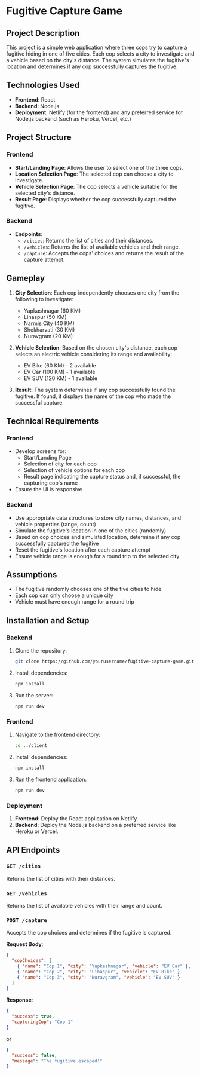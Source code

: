 
# Fugitive Capture Game

## Project Description

This project is a simple web application where three cops try to capture a fugitive hiding in one of five cities. Each cop selects a city to investigate and a vehicle based on the city's distance. The system simulates the fugitive's location and determines if any cop successfully captures the fugitive. 

## Technologies Used

- **Frontend**: React
- **Backend**: Node.js
- **Deployment**: Netlify (for the frontend) and any preferred service for Node.js backend (such as Heroku, Vercel, etc.)

## Project Structure

### Frontend

- **Start/Landing Page**: Allows the user to select one of the three cops.
- **Location Selection Page**: The selected cop can choose a city to investigate.
- **Vehicle Selection Page**: The cop selects a vehicle suitable for the selected city's distance.
- **Result Page**: Displays whether the cop successfully captured the fugitive.

### Backend

- **Endpoints**:
  - `/cities`: Returns the list of cities and their distances.
  - `/vehicles`: Returns the list of available vehicles and their range.
  - `/capture`: Accepts the cops' choices and returns the result of the capture attempt.

## Gameplay

1. **City Selection**: Each cop independently chooses one city from the following to investigate:
    - Yapkashnagar (60 KM)
    - Lihaspur (50 KM)
    - Narmis City (40 KM)
    - Shekharvati (30 KM)
    - Nuravgram (20 KM)

2. **Vehicle Selection**: Based on the chosen city's distance, each cop selects an electric vehicle considering its range and availability:
    - EV Bike (60 KM) - 2 available
    - EV Car (100 KM) - 1 available
    - EV SUV (120 KM) - 1 available

3. **Result**: The system determines if any cop successfully found the fugitive. If found, it displays the name of the cop who made the successful capture.

## Technical Requirements

### Frontend

- Develop screens for:
  - Start/Landing Page
  - Selection of city for each cop
  - Selection of vehicle options for each cop
  - Result page indicating the capture status and, if successful, the capturing cop's name
- Ensure the UI is responsive

### Backend

- Use appropriate data structures to store city names, distances, and vehicle properties (range, count)
- Simulate the fugitive's location in one of the cities (randomly)
- Based on cop choices and simulated location, determine if any cop successfully captured the fugitive
- Reset the fugitive's location after each capture attempt
- Ensure vehicle range is enough for a round trip to the selected city

## Assumptions

- The fugitive randomly chooses one of the five cities to hide
- Each cop can only choose a unique city
- Vehicle must have enough range for a round trip

## Installation and Setup

### Backend

1. Clone the repository:
    ```sh
    git clone https://github.com/yourusername/fugitive-capture-game.git
 
    ```

2. Install dependencies:
    ```sh
    npm install
    ```

3. Run the server:
    ```sh
    npm run dev
    ```

### Frontend

1. Navigate to the frontend directory:
    ```sh
    cd ../client
    ```

2. Install dependencies:
    ```sh
    npm install
    ```

3. Run the frontend application:
    ```sh
    npm run dev
    ```

### Deployment

1. **Frontend**: Deploy the React application on Netlify.
2. **Backend**: Deploy the Node.js backend on a preferred service like Heroku or Vercel.

## API Endpoints

### `GET /cities`

Returns the list of cities with their distances.

### `GET /vehicles`

Returns the list of available vehicles with their range and count.

### `POST /capture`

Accepts the cop choices and determines if the fugitive is captured.

**Request Body**:
```json
{
  "copChoices": [
    { "name": "Cop 1", "city": "Yapkashnagar", "vehicle": "EV Car" },
    { "name": "Cop 2", "city": "Lihaspur", "vehicle": "EV Bike" },
    { "name": "Cop 3", "city": "Nuravgram", "vehicle": "EV SUV" }
  ]
}
```

**Response**:
```json
{
  "success": true,
  "capturingCop": "Cop 1"
}
```
or
```json
{
  "success": false,
  "message": "The fugitive escaped!"
}
```

